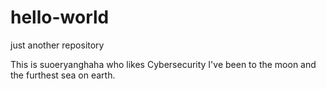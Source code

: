 # hello-world
just another  repository










This is suoeryanghaha who likes Cybersecurity
I've been to the moon and the furthest sea on earth.

